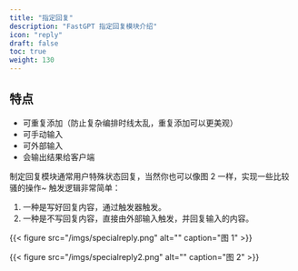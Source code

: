 ```yaml
---
title: "指定回复"
description: "FastGPT 指定回复模块介绍"
icon: "reply"
draft: false
toc: true
weight: 130
---
```


## 特点

- 可重复添加（防止复杂编排时线太乱，重复添加可以更美观）
- 可手动输入
- 可外部输入
- 会输出结果给客户端

制定回复模块通常用户特殊状态回复，当然你也可以像图 2 一样，实现一些比较骚的操作~ 触发逻辑非常简单：

1. 一种是写好回复内容，通过触发器触发。
2. 一种是不写回复内容，直接由外部输入触发，并回复输入的内容。

{{< figure
    src="/imgs/specialreply.png"
    alt=""
    caption="图 1"
    >}}

{{< figure
    src="/imgs/specialreply2.png"
    alt=""
    caption="图 2"
    >}}